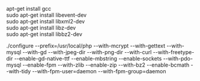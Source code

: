 apt-get install gcc <br/>
sudo apt-get install libevent-dev <br/>
sudo apt-get install  libxml2-dev <br/>
sudo apt-get install  libz-dev <br/>
sudo apt-get install  libbz2-dev <br/>

./configure --prefix=/usr/local/php --with-mcrypt --with-gettext --with-mysql --with-gd --with-jpeg-dir --with-png-dir --with-curl --with-freetype-dir --enable-gd-native-ttf --enable-mbstring --enable-sockets --with-pdo-mysql --enable-fpm --with-zlib --enable-zip --with-bz2 --enable-bcmath --with-tidy --with-fpm-user=daemon --with-fpm-group=daemon

